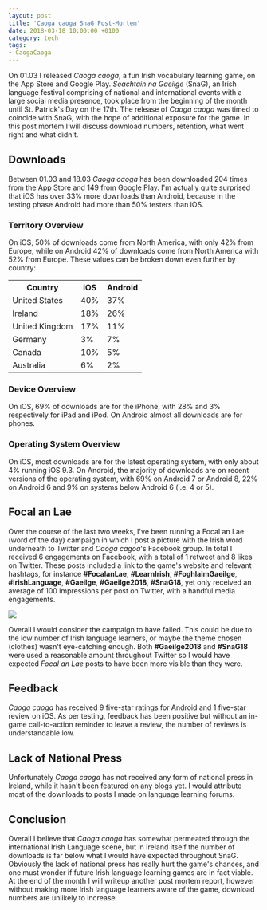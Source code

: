 ```yaml
---
layout: post
title: 'Caoga caoga SnaG Post-Mortem'
date: 2018-03-18 10:00:00 +0100
category: tech
tags:
- CaogaCaoga
---
```


On 01.03 I released *Caoga caoga*, a fun Irish vocabulary learning game, on the App Store and Google Play. *Seachtain na Gaeilge* (SnaG), an Irish language festival comprising of national and international events with a large social media presence, took place from the beginning of the month until St. Patrick's Day on the 17th. The release of *Caoga caoga* was timed to coincide with SnaG, with the hope of additional exposure for the game. In this post mortem I will discuss download numbers, retention, what went right and what didn't.

## Downloads

Between 01.03 and 18.03 *Caoga caoga* has been downloaded 204 times from the App Store and 149 from Google Play. I'm actually quite surprised that iOS has over 33% more downloads than Android, because in the testing phase Android had more than 50% testers than iOS.

### Territory Overview

On iOS, 50% of downloads come from North America, with only 42% from Europe, while on Android 42% of downloads come from North America with 52% from Europe. These values can be broken down even further by country:

<table>
  <tr>
    <th>Country</th>
    <th>iOS</th>
    <th>Android</th>
  </tr>
  <tr>
    <td>United States</td><td>40%</td><td>37%</td>
  </tr>
  <tr>
    <td>Ireland</td><td>18%</td><td>26%</td>
  </tr>
  <tr>
    <td>United Kingdom</td><td>17%</td><td>11%</td>
  </tr>
  <tr>
    <td>Germany</td><td>3%</td><td>7%</td>
  </tr>
  <tr>
    <td>Canada</td><td>10%</td><td>5%</td>
  </tr>
  <tr>
    <td>Australia</td><td>6%</td><td>2%</td>
  </tr>
</table>

### Device Overview

On iOS, 69% of downloads are for the iPhone, with 28% and 3% respectively for iPad and iPod. On Android almost all downloads are for phones.

### Operating System Overview

On iOS, most downloads are for the latest operating system, with only about 4% running iOS 9.3. On Android, the majority of downloads are on recent versions of the operating system, with 69% on Android 7 or Android 8, 22% on Android 6 and 9% on systems below Android 6 (i.e. 4 or 5).

## Focal an Lae

Over the course of the last two weeks, I've been running a Focal an Lae (word of the day) campaign in which I post a picture with the Irish word underneath to Twitter and *Caoga cagoa*'s Facebook group. In total I received 6 engagements on Facebook, with a total of 1 retweet and 8 likes on Twitter. These posts included a link to the game's website and relevant hashtags, for instance **#FocalanLae**, **#LearnIrish**, **#FoghlaimGaeilge**, **#IrishLanguage**, **#Gaeilge**, **#Gaeilge2018**, **#SnaG18**, yet only received an average of 100 impressions per post on Twitter, with a handful media engagements.

![](https://pbs.twimg.com/media/DXghjNBVwAAH5gj.jpg)

Overall I would consider the campaign to have failed. This could be due to the low number of Irish language learners, or maybe the theme chosen (clothes) wasn't eye-catching enough. Both **#Gaeilge2018** and **#SnaG18** were used a reasonable amount throughout Twitter so I would have expected *Focal an Lae* posts to have been more visible than they were.

## Feedback

*Caoga caoga* has received 9 five-star ratings for Android and 1 five-star review on iOS. As per testing, feedback has been positive but without an in-game call-to-action reminder to leave a review, the number of reviews is understandable low.

## Lack of National Press

Unfortunately *Caoga caoga* has not received any form of national press in Ireland, while it hasn't been featured on any blogs yet. I would attribute most of the downloads to posts I made on language learning forums.

## Conclusion

Overall I believe that *Caoga caoga* has somewhat permeated through the international Irish Language scene, but in Ireland itself the number of downloads is far below what I would have expected throughout SnaG. Obviously the lack of national press has really hurt the game's chances, and one must wonder if future Irish language learning games are in fact viable. At the end of the month I will writeup another post mortem report, however without making more Irish language learners aware of the game, download numbers are unlikely to increase.
